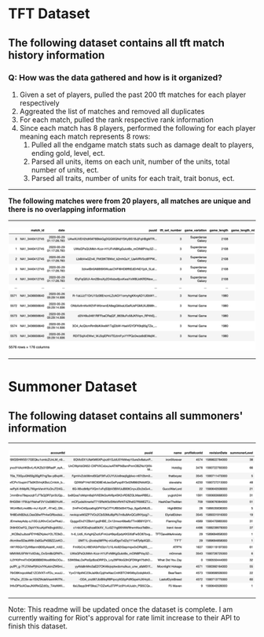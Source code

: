 # TFT Dataset

## The following dataset contains all tft match history information

### Q: How was the data gathered and how is it organized?
1. Given a set of players, pulled the past 200 tft matches for each player respectively
2. Aggreated the list of matches and removed all duplicates
3. For each match, pulled the rank respective rank information
4. Since each match has 8 players, performed the following for each player meaning each match represents 8 rows:
    1. Pulled all the endgame match stats such as damage dealt to players, ending gold, level, ect.
    2. Parsed all units, items on each unit, number of the units, total number of units, ect.  
    3. Parsed all traits, number of units for each trait, trait bonus, ect.
    
---

**The following matches were from 20 players, all matches are unique and there is no overlapping information**

---

<img src="tft_dataset.png" width=.7>

---

# Summoner Dataset

## The following dataset contains all summoners' information

---

<img src="summoners_info.png" width=.7>

---

Note: This readme will be updated once the dataset is complete. I am currently waiting for Riot's approval for rate limit increase to their API to finish this dataset.
